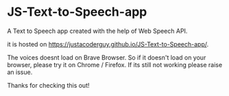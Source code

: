 # JS-Text-to-Speech-app

A Text to Speech app created with the help of Web Speech API. 

it is hosted on https://justacoderguy.github.io/JS-Text-to-Speech-app/.

The voices doesnt load on Brave Browser. So if it doesn't load on your browser, please try it on Chrome / Firefox. If its still not working please raise an issue.

Thanks for checking this out!
